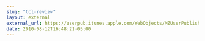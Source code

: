 ```yaml
---
slug: "tcl-review"
layout: external
external_url: https://userpub.itunes.apple.com/WebObjects/MZUserPublishing.woa/wa/addUserReview?id=341623264&type=Podcast
date: 2010-08-12T16:48:21-05:00
---
```

